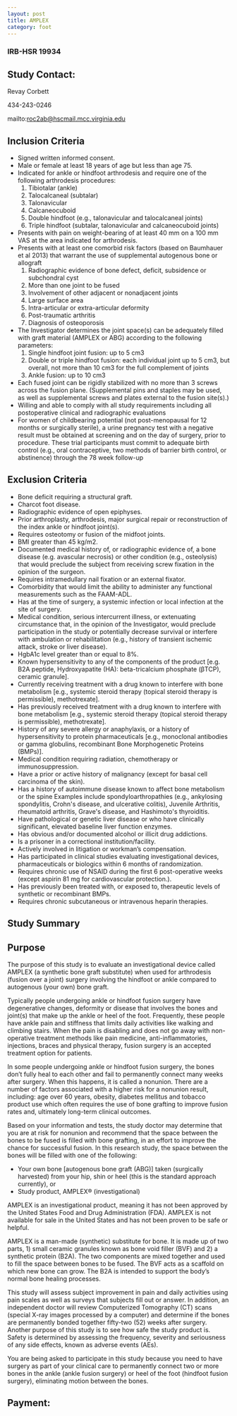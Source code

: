 ```yaml
---
layout: post
title: AMPLEX
category: foot
---
```


### IRB-HSR 19934

## Study Contact:  

Revay Corbett 

434-243-0246

mailto:roc2ab@hscmail.mcc.virginia.edu

##  Inclusion Criteria

- Signed written informed consent.
- Male or female at least 18 years of age but less than age 75.
- Indicated for ankle or hindfoot arthrodesis and require one of the following arthrodesis procedures: 
  1. Tibiotalar (ankle) 
  2. Talocalcaneal (subtalar) 
  3. Talonavicular 
  4. Calcaneocuboid 
  5. Double hindfoot (e.g., talonavicular and talocalcaneal joints) 
  6. Triple hindfoot (subtalar, talonavicular and calcaneocuboid joints)
- Presents with pain on weight-bearing of at least 40 mm on a 100 mm VAS at the area indicated for arthrodesis.
- Presents with at least one comorbid risk factors (based on Baumhauer et al 2013) that warrant the use of supplemental autogenous bone or allograft
  1. Radiographic evidence of bone defect, deficit, subsidence or subchondral cyst 
  2. More than one joint to be fused 
  3. Involvement of other adjacent or nonadjacent joints 
  4. Large surface area 
  5. Intra-articular or extra-articular deformity 
  6. Post-traumatic arthritis 
  7. Diagnosis of osteoporosis
- The Investigator determines the joint space(s) can be adequately filled with graft material (AMPLEX or ABG) according to the following parameters: 
  1. Single hindfoot joint fusion: up to 5 cm3 
  2. Double or triple hindfoot fusion: each individual joint up to 5 cm3, but overall, not more than 10 cm3 for the full complement of joints 
  3. Ankle fusion: up to 10 cm3
- Each fused joint can be rigidly stabilized with no more than 3 screws across the fusion plane. (Supplemental pins and staples may be used, as well as supplemental screws and plates external to the fusion site(s).)
- Willing and able to comply with all study requirements including all postoperative clinical and radiographic evaluations
- For women of childbearing potential (not post-menopausal for 12 months or surgically sterile), a urine pregnancy test with a negative result must be obtained at screening and on the day of surgery, prior to procedure. These trial participants must commit to adequate birth control (e.g., oral contraceptive, two methods of barrier birth control, or abstinence) through the 78 week follow-up

##  Exclusion Criteria

- Bone deficit requiring a structural graft.
- Charcot foot disease.
- Radiographic evidence of open epiphyses.
- Prior arthroplasty, arthrodesis, major surgical repair or reconstruction of the index ankle or hindfoot joint(s).
- Requires osteotomy or fusion of the midfoot joints.
- BMI greater than 45 kg/m2.
- Documented medical history of, or radiographic evidence of, a bone disease (e.g. avascular necrosis) or other condition (e.g., osteolysis) that would preclude the subject from receiving screw fixation in the opinion of the surgeon.
- Requires intramedullary nail fixation or an external fixator.
- Comorbidity that would limit the ability to administer any functional measurements such as the FAAM-ADL.
- Has at the time of surgery, a systemic infection or local infection at the site of surgery.
- Medical condition, serious intercurrent illness, or extenuating circumstance that, in the opinion of the Investigator, would preclude participation in the study or potentially decrease survival or interfere with ambulation or rehabilitation (e.g., history of transient ischemic attack, stroke or liver disease).
- HgbA1c level greater than or equal to 8%.
- Known hypersensitivity to any of the components of the product [e.g. B2A peptide, Hydroxyapatite (HA): beta-tricalcium phosphate (βTCP), ceramic granule].
- Currently receiving treatment with a drug known to interfere with bone metabolism [e.g., systemic steroid therapy (topical steroid therapy is permissible), methotrexate].
- Has previously received treatment with a drug known to interfere with bone metabolism [e.g., systemic steroid therapy (topical steroid therapy is permissible), methotrexate].
- History of any severe allergy or anaphylaxis, or a history of hypersensitivity to protein pharmaceuticals [e.g., monoclonal antibodies or gamma globulins, recombinant Bone Morphogenetic Proteins (BMPs)].
- Medical condition requiring radiation, chemotherapy or immunosuppression.
- Have a prior or active history of malignancy (except for basal cell carcinoma of the skin).
- Has a history of autoimmune disease known to affect bone metabolism or the spine Examples include spondyloarthropathies (e.g., ankylosing spondylitis, Crohn's disease, and ulcerative colitis), Juvenile Arthritis, rheumatoid arthritis, Grave's disease, and Hashimoto's thyroiditis.
- Have pathological or genetic liver disease or who have clinically significant, elevated baseline liver function enzymes.
- Has obvious and/or documented alcohol or illicit drug addictions.
- Is a prisoner in a correctional institution/facility.
- Actively involved in litigation or workman’s compensation.
- Has participated in clinical studies evaluating investigational devices, pharmaceuticals or biologics within 6 months of randomization.
- Requires chronic use of NSAID during the first 6 post-operative weeks (except aspirin 81 mg for cardiovascular protection.).
- Has previously been treated with, or exposed to, therapeutic levels of synthetic or recombinant BMPs.
- Requires chronic subcutaneous or intravenous heparin therapies.

## Study Summary

## Purpose

The purpose of this study is to evaluate an investigational device called AMPLEX (a synthetic bone graft substitute) when used for arthrodesis (fusion over a joint) surgery involving the hindfoot or ankle compared to autogenous (your own) bone graft.  

Typically people undergoing ankle or hindfoot fusion surgery have degenerative changes, deformity or disease that involves the bones and joint(s) that make up the ankle or heel of the foot.  Frequently, these people have ankle pain and stiffness that limits daily activities like walking and climbing stairs.  When the pain is disabling and does not go away with non-operative treatment methods like pain medicine, anti-inflammatories, injections, braces and physical therapy, fusion surgery is an accepted treatment option for patients. 

In some people undergoing ankle or hindfoot fusion surgery, the bones don’t fully heal to each other and fail to permanently connect many weeks after surgery.  When this happens, it is called a nonunion. There are a number of factors associated with a higher risk for a nonunion result, including: age over 60 years, obesity, diabetes mellitus and tobacco product use which often requires the use of bone grafting to improve fusion rates and, ultimately long-term clinical outcomes.

Based on your information and tests, the study doctor may determine that you are at risk for nonunion and recommend that the space between the bones to be fused is filled with bone grafting, in an effort to improve the chance for successful fusion.  In this research study, the space between the bones will be filled with one of the following:

- Your own bone [autogenous bone graft (ABG)] taken (surgically harvested) from your hip, shin or heel (this is the standard approach currently), or 
- Study product, AMPLEX® (investigational)

AMPLEX is an investigational product, meaning it has not been approved by the United States Food and Drug Administration (FDA).  AMPLEX is not available for sale in the United States and has not been proven to be safe or helpful.  

AMPLEX is a man-made (synthetic) substitute for bone.  It is made up of two parts, 1) small ceramic granules known as bone void filler (BVF) and 2) a synthetic protein (B2A).  The two components are mixed together and used to fill the space between bones to be fused.  The BVF acts as a scaffold on which new bone can grow.  The B2A is intended to support the body’s normal bone healing processes.

This study will assess subject improvement in pain and daily activities using pain scales as well as surveys that subjects fill out or answer.  In addition, an independent doctor will review Computerized Tomography (CT) scans (special X-ray images processed by a computer) and determine if the bones are permanently bonded together fifty-two (52) weeks after surgery.  Another purpose of this study is to see how safe the study product is.  Safety is determined by assessing the frequency, severity and seriousness of any side effects, known as adverse events (AEs). 

You are being asked to participate in this study because you need to have surgery as part of your clinical care to permanently connect two or more bones in the ankle (ankle fusion surgery) or heel of the foot (hindfoot fusion surgery), eliminating motion between the bones.

## Payment:
